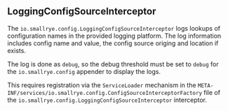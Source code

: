 ## LoggingConfigSourceInterceptor

The `io.smallrye.config.LoggingConfigSourceInterceptor` logs lookups of configuration names in the provided logging 
platform. The log information includes config name and value, the config source origing and location if exists.

The log is done as `debug`, so the debug threshold must be set to `debug` for the `io.smallrye.config` appender to
display the logs.

This requires registration via the `ServiceLoader` mechanism in the
`META-INF/services/io.smallrye.config.ConfigSourceInterceptorFactory` file of the 
`io.smallrye.config.LoggingConfigSourceInterceptor` interceptor.
